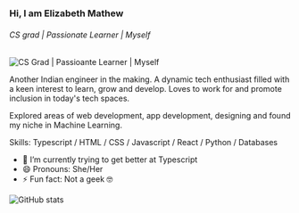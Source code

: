 ### Hi, I am Elizabeth Mathew
###### CS grad | Passionate Learner | Myself
![CS Grad | Passioante Learner | Myself](https://i.postimg.cc/ry3hgGmX/Blue-Modern-Corporate-Computer-and-Technology-Linkedin-Banner.png)

Another Indian engineer in the making. A dynamic tech enthusiast filled with a keen interest to learn, grow and develop. Loves to work for and promote inclusion in today's tech spaces.

Explored areas of web development, app development, designing and found my niche in Machine Learning.

Skills: Typescript / HTML / CSS / Javascript / React / Python / Databases 

- 🌱 I’m currently trying to get better at Typescript
- 😄 Pronouns: She/Her 
- ⚡ Fun fact: Not a geek 🤓

![GitHub stats](https://github-readme-stats.vercel.app/api?username=Elizabeth-Mathew1&show_icons=true&theme=tokyonight)  

